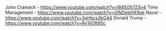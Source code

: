 John Cramack - https://www.youtube.com/watch?v=I845O57ZSy4
Time Management - https://www.youtube.com/watch?v=iONDebHX9qk
Naval - https://www.youtube.com/watch?v=3qHkcs3kG44
Donald Trump - https://www.youtube.com/watch?v=Ry1IjOft95c